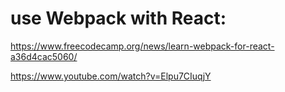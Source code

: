 # use Webpack with React:

https://www.freecodecamp.org/news/learn-webpack-for-react-a36d4cac5060/


https://www.youtube.com/watch?v=Elpu7CIuqjY